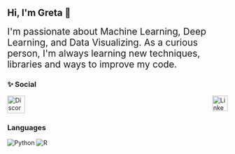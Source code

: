 ## Hi, I'm Greta 👋
<div style='font-size:1.5em'>
I'm passionate about Machine Learning, Deep Learning, and Data Visualizing. As a curious person, I'm always learning new techniques, libraries and ways to improve my code.
</div>

### ✨ Social
<div align='left' style="display: flex; justify-content: space-between;">
	<a href='https://discord.com/'>
		<img src='https://pbs.twimg.com/media/CSA9MacUcAAdY8h.png' alt='Discord' width="40" height="40"></a>
	<a href='https://www.linkedin.com/in/greta-garcia-hernandez-149168106/'>
		<img src='https://upload.wikimedia.org/wikipedia/commons/thumb/c/ce/Linkedin_circle.svg/1024px-Linkedin_circle.svg.png' alt='Linkedin' width="35" height="35"></a>
</div>

### Languages
![Python](https://img.shields.io/badge/Python-555555?style=flat&logo=python)
![R](https://img.shields.io/badge/Python-555555?style=flat&logo=R)

<!--

### ⚡ Repositories
<div align='left' style="display: flex; justify-content: space-between;">
	<a href='https://github.com/gretagh93/ExData_Plotting1/'>
		<img src='https://github.com/gretagh93/Images/graphic_presentation.png' alt='RStudio Plots' width="90" height="90">
	</a>
	<a href='https://github.com/gretagh93/Resistencia-Clandestina/blob/master/list.txt'>
		<img src='https://upload.wikimedia.org/wikipedia/commons/thumb/3/3f/Git_icon.svg/600px-Git_icon.svg.png' alt='Git' width="90" height="90">
	</a>

✨
Here are some ideas to get you started:

- 🔭 I’m currently working on ...
- 🌱 I’m currently learning ...
- 👯 I’m looking to collaborate on ...
- 🤔 I’m looking for help with ...
- 💬 Ask me about ...
- 📫 How to reach me: ...
- 😄 Pronouns: ...
- ⚡ Fun fact: ...

-->
